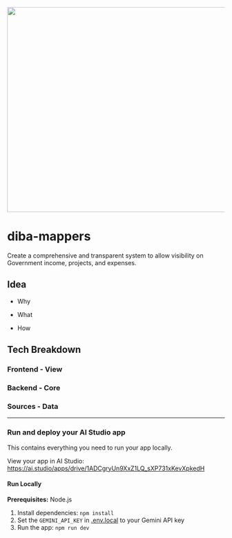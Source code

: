 <div align="center">
<img width="1200" height="475" alt="GHBanner" src="https://github.com/user-attachments/assets/0aa67016-6eaf-458a-adb2-6e31a0763ed6" />
</div>

# diba-mappers
Create a comprehensive and transparent system to allow visibility on Government income, projects, and expenses. 

## Idea
- Why

- What

- How

## Tech Breakdown

### Frontend - View

### Backend - Core

### Sources - Data

---
### Run and deploy your AI Studio app

This contains everything you need to run your app locally.

View your app in AI Studio: https://ai.studio/apps/drive/1ADCgryUn9XxZ1LQ_sXP731xKevXpkedH

#### Run Locally

**Prerequisites:**  Node.js


1. Install dependencies:
   `npm install`
2. Set the `GEMINI_API_KEY` in [.env.local](.env.local) to your Gemini API key
3. Run the app:
   `npm run dev`
